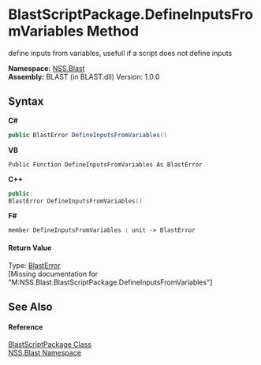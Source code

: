 # BlastScriptPackage.DefineInputsFromVariables Method 
 

define inputs from variables, usefull if a script does not define inputs

**Namespace:**&nbsp;<a href="88b55311-4a89-0894-e27a-e157e443c7f7">NSS.Blast</a><br />**Assembly:**&nbsp;BLAST (in BLAST.dll) Version: 1.0.0

## Syntax

**C#**<br />
``` C#
public BlastError DefineInputsFromVariables()
```

**VB**<br />
``` VB
Public Function DefineInputsFromVariables As BlastError
```

**C++**<br />
``` C++
public:
BlastError DefineInputsFromVariables()
```

**F#**<br />
``` F#
member DefineInputsFromVariables : unit -> BlastError 

```


#### Return Value
Type: <a href="db8cb631-f3f7-e809-8853-bc1b825061a7">BlastError</a><br />\[Missing <returns> documentation for "M:NSS.Blast.BlastScriptPackage.DefineInputsFromVariables"\]

## See Also


#### Reference
<a href="334603e0-a0de-2aaa-4007-78f5dcc5dc51">BlastScriptPackage Class</a><br /><a href="88b55311-4a89-0894-e27a-e157e443c7f7">NSS.Blast Namespace</a><br />